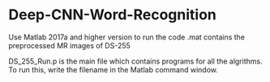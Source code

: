 # Deep-CNN-Word-Recognition

Use Matlab 2017a and higher version to run the code
.mat contains the preprocessed MR images of DS-255


DS_255_Run.p is the main file which contains programs for all the algrithms. To run this, write the filename in the Matlab command window.
